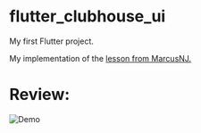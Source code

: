 # flutter_clubhouse_ui

My first Flutter project.

My implementation of the [lesson from MarcusNJ.](https://www.youtube.com/watch?v=x606y4QWrxo)


# Review:

![Demo](https://s10.gifyu.com/images/Screen-Recording-2021-12-21-at-14.41.34.gif)
